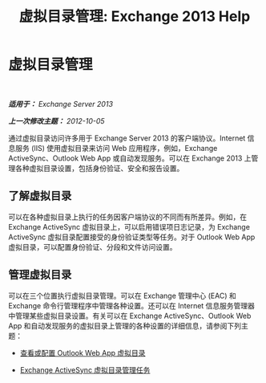 ﻿---
title: '虚拟目录管理: Exchange 2013 Help'
TOCTitle: 虚拟目录管理
ms:assetid: 1af30fd5-621c-4acb-b6df-d8fa64d719ba
ms:mtpsurl: https://technet.microsoft.com/zh-cn/library/Ff952752(v=EXCHG.150)
ms:contentKeyID: 50489992
ms.date: 01/11/2018
mtps_version: v=EXCHG.150
ms.translationtype: HT
---

# 虚拟目录管理

 

_**适用于：** Exchange Server 2013_

_**上一次修改主题：** 2012-10-05_

通过虚拟目录访问许多用于 Exchange Server 2013 的客户端协议。Internet 信息服务 (IIS) 使用虚拟目录来访问 Web 应用程序，例如，Exchange ActiveSync、Outlook Web App 或自动发现服务。可以在 Exchange 2013 上管理各种虚拟目录设置，包括身份验证、安全和报告设置。

## 了解虚拟目录

可以在各种虚拟目录上执行的任务因客户端协议的不同而有所差异。例如，在 Exchange ActiveSync 虚拟目录上，可以启用错误项日志记录，为 Exchange ActiveSync 虚拟目录配置接受的身份验证类型等任务。对于 Outlook Web App 虚拟目录，可以配置身份验证、分段和文件访问设置。

## 管理虚拟目录

可以在三个位置执行虚拟目录管理。可以在 Exchange 管理中心 (EAC) 和 Exchange 命令行管理程序中管理各种设置。还可以在 Internet 信息服务管理器中管理某些虚拟目录设置。有关可以在 Exchange ActiveSync、Outlook Web App 和自动发现服务的虚拟目录上管理的各种设置的详细信息，请参阅下列主题：

  - [查看或配置 Outlook Web App 虚拟目录](view-or-configure-outlook-web-app-virtual-directories-exchange-2013-help.md)

  - [Exchange ActiveSync 虚拟目录管理任务](exchange-activesync-virtual-directory-management-tasks-exchange-2013-help.md)

